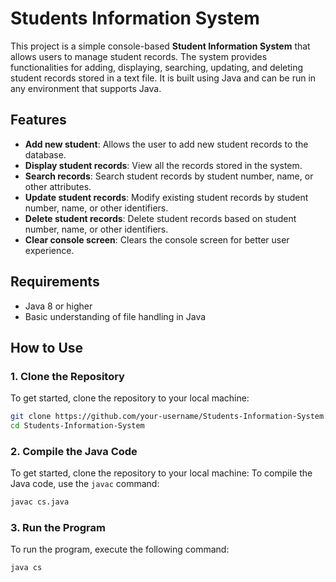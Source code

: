 # Students Information System

This project is a simple console-based **Student Information System** that allows users to manage student records. The system provides functionalities for adding, displaying, searching, updating, and deleting student records stored in a text file. It is built using Java and can be run in any environment that supports Java.

## Features

- **Add new student**: Allows the user to add new student records to the database.
- **Display student records**: View all the records stored in the system.
- **Search records**: Search student records by student number, name, or other attributes.
- **Update student records**: Modify existing student records by student number, name, or other identifiers.
- **Delete student records**: Delete student records based on student number, name, or other identifiers.
- **Clear console screen**: Clears the console screen for better user experience.

## Requirements

- Java 8 or higher
- Basic understanding of file handling in Java

## How to Use

### 1. Clone the Repository
To get started, clone the repository to your local machine:

```bash
git clone https://github.com/your-username/Students-Information-System.git
cd Students-Information-System
```

### 2. Compile the Java Code
To get started, clone the repository to your local machine:
To compile the Java code, use the `javac` command:

```bash
javac cs.java
```

### 3. Run the Program
To run the program, execute the following command:

```bash
java cs
```
